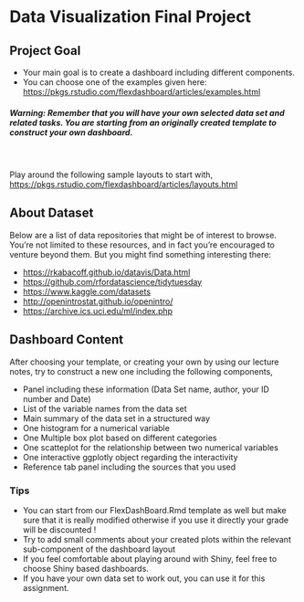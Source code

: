 
# Data Visualization Final Project


## Project Goal
- Your main goal is to create a dashboard including different components.
- You can choose one of the examples given here: https://pkgs.rstudio.com/flexdashboard/articles/examples.html

##### **Warning: Remember that you will have your own selected data set and related tasks. You are starting from an originally created template to construct your own dashboard.**
\
\
Play around the following sample layouts to start with,
https://pkgs.rstudio.com/flexdashboard/articles/layouts.html
## About Dataset
Below are a list of data repositories that might be of interest to browse. You’re not limited to these resources, and in fact you’re encouraged to venture beyond them. But you might find something interesting there:
- https://rkabacoff.github.io/datavis/Data.html
- https://github.com/rfordatascience/tidytuesday
- https://www.kaggle.com/datasets
- http://openintrostat.github.io/openintro/
- https://archive.ics.uci.edu/ml/index.php
## Dashboard Content
After choosing your template, or creating your own by using our lecture notes, try to construct a new one including the following components,
- Panel including these information (Data Set name, author, your ID number and Date)
- List of the variable names from the data set
- Main summary of the data set in a structured way
- One histogram for a numerical variable
- One Multiple box plot based on different categories
- One scatteplot for the relationship between two numerical variables
- One interactive ggplotly object regarding the interactivity
- Reference tab panel including the sources that you used
### Tips
- You can start from our FlexDashBoard.Rmd template as well but make sure that it is really modified otherwise if you use it directly your grade will be discounted !
- Try to add small comments about your created plots within the relevant sub-component of the dashboard layout
- If you feel comfortable about playing around with Shiny, feel free to choose Shiny based dashboards.
- If you have your own data set to work out, you can use it for this assignment.
